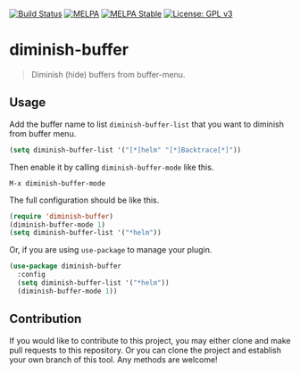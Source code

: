 [![Build Status](https://travis-ci.com/jcs090218/diminish-buffer.svg?branch=master)](https://travis-ci.com/jcs090218/diminish-buffer)
[![MELPA](https://melpa.org/packages/diminish-buffer-badge.svg)](https://melpa.org/#/diminish-buffer)
[![MELPA Stable](https://stable.melpa.org/packages/diminish-buffer-badge.svg)](https://stable.melpa.org/#/diminish-buffer)
[![License: GPL v3](https://img.shields.io/badge/License-GPL%20v3-blue.svg)](https://www.gnu.org/licenses/gpl-3.0)


# diminish-buffer
> Diminish (hide) buffers from buffer-menu.


## Usage

Add the buffer name to list `diminish-buffer-list` that you want to diminish
from buffer menu.

```el
(setq diminish-buffer-list '("[*]helm" "[*]Backtrace[*]"))
```

Then enable it by calling `diminish-buffer-mode` like this.

```
M-x diminish-buffer-mode
```

The full configuration should be like this.

```el
(require 'diminish-buffer)
(diminish-buffer-mode 1)
(setq diminish-buffer-list '("*helm"))
```

Or, if you are using `use-package` to manage your plugin.

```el
(use-package diminish-buffer
  :config
  (setq diminish-buffer-list '("*helm"))
  (diminish-buffer-mode 1))
```


## Contribution

If you would like to contribute to this project, you may either
clone and make pull requests to this repository. Or you can
clone the project and establish your own branch of this tool.
Any methods are welcome!
